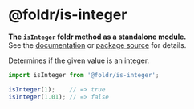 # @foldr/is-integer

**The `isInteger` foldr method as a standalone module.**    
See the [documentation](http://foldr.com/0.0.0/is-integer) or [package source](https:/github.com/CloudVessel/foldr/blob/master/packages/categories/is-integer/src/index.js) for details.

Determines if the given value is an integer.

```js
import isInteger from '@foldr/is-integer';

isInteger(1);    // => true
isInteger(1.01); // => false
```
